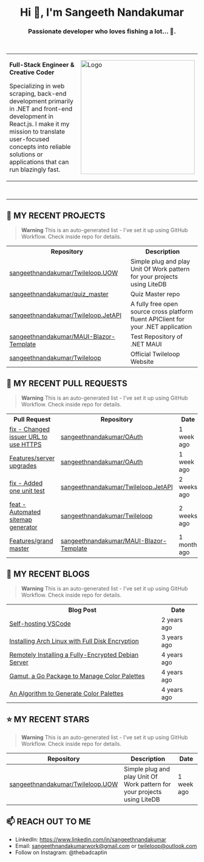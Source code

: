 <h1 align="center">Hi 👋, I'm Sangeeth Nandakumar</h1>
<h3 align="center">Passionate developer who loves fishing a lot... 🐠.</h3>

<br>

<table>
  <tr>
    <td>
      <p><b>Full-Stack Engineer &amp; Creative Coder</b></p>
      <p>Specializing in web scraping, back-end development primarily in .NET and front-end development in React.js. I make it my mission to translate user-focused concepts into reliable solutions or applications that can run blazingly fast.</p>
    </td>
    <td>
      <a href="https://avatars.githubusercontent.com/u/9011267?v=4">
        <img src="https://www.dotnetconf.net/img/hero-illustration-bot.svg" alt="Logo" width="300">
      </a>
    </td>
  </tr>
</table>

<br>

---

## 🌱 MY RECENT PROJECTS

> **Warning**
> This is an auto-generated list - I've set it up using GitHub Workflow. Check inside repo for details.

<table>
  <tr>
    <th>Repository</th>
    <th>Description</th>
  </tr>

  <tr>
    <td><a href="https://github.com/sangeethnandakumar/Twileloop.UOW">sangeethnandakumar/Twileloop.UOW</a></td>
    <td>Simple plug and play Unit Of Work pattern for your projects using LiteDB</td>
  </tr>
  <tr>
    <td><a href="https://github.com/sangeethnandakumar/quiz_master">sangeethnandakumar/quiz_master</a></td>
    <td>Quiz Master repo</td>
  </tr>
  <tr>
    <td><a href="https://github.com/sangeethnandakumar/Twileloop.JetAPI">sangeethnandakumar/Twileloop.JetAPI</a></td>
    <td>A fully free open source cross platform fluent APIClient for your .NET application</td>
  </tr>
  <tr>
    <td><a href="https://github.com/sangeethnandakumar/MAUI-Blazor-Template">sangeethnandakumar/MAUI-Blazor-Template</a></td>
    <td>Test Repository of .NET MAUI</td>
  </tr>
  <tr>
    <td><a href="https://github.com/sangeethnandakumar/Twileloop">sangeethnandakumar/Twileloop</a></td>
    <td>Official Twileloop Website</td>
  </tr>
</table>

## 🔨 MY RECENT PULL REQUESTS

> **Warning**
> This is an auto-generated list - I've set it up using GitHub Workflow. Check inside repo for details.

<table>
  <tr>
    <th>Pull Request</th>
    <th>Repository</th>
    <th>Date</th>
  </tr>

  <tr>
    <td><a href="https://github.com/sangeethnandakumar/OAuth/pull/2">fix - Changed issuer URL to use HTTPS</a></td>
    <td><a href="https://github.com/sangeethnandakumar/OAuth">sangeethnandakumar/OAuth</a></td>
    <td>1 week ago</td>
  </tr>
  <tr>
    <td><a href="https://github.com/sangeethnandakumar/OAuth/pull/1">Features/server upgrades</a></td>
    <td><a href="https://github.com/sangeethnandakumar/OAuth">sangeethnandakumar/OAuth</a></td>
    <td>1 week ago</td>
  </tr>
  <tr>
    <td><a href="https://github.com/sangeethnandakumar/Twileloop.JetAPI/pull/7">fix - Added one unit test</a></td>
    <td><a href="https://github.com/sangeethnandakumar/Twileloop.JetAPI">sangeethnandakumar/Twileloop.JetAPI</a></td>
    <td>2 weeks ago</td>
  </tr>
  <tr>
    <td><a href="https://github.com/sangeethnandakumar/Twileloop/pull/1">feat - Automated sitemap generator</a></td>
    <td><a href="https://github.com/sangeethnandakumar/Twileloop">sangeethnandakumar/Twileloop</a></td>
    <td>2 weeks ago</td>
  </tr>
  <tr>
    <td><a href="https://github.com/sangeethnandakumar/MAUI-Blazor-Template/pull/1">Features/grand master</a></td>
    <td><a href="https://github.com/sangeethnandakumar/MAUI-Blazor-Template">sangeethnandakumar/MAUI-Blazor-Template</a></td>
    <td>1 month ago</td>
  </tr>
</table>

## 📜 MY RECENT BLOGS

> **Warning**
> This is an auto-generated list - I've set it up using GitHub Workflow. Check inside repo for details.

<table>
  <tr>
    <th>Blog Post</th>
    <th>Date</th>
  </tr>

  <tr>
    <td><a href="https://fribbledom.com/posts/selfhosting-vscode/">Self-hosting VSCode</a></td>
    <td>2 years ago</td>
  </tr>
  <tr>
    <td><a href="https://fribbledom.com/posts/encrypted-arch-install/">Installing Arch Linux with Full Disk Encryption</a></td>
    <td>3 years ago</td>
  </tr>
  <tr>
    <td><a href="https://fribbledom.com/posts/encrypted-remote-debian-install/">Remotely Installing a Fully-Encrypted Debian Server</a></td>
    <td>4 years ago</td>
  </tr>
  <tr>
    <td><a href="https://fribbledom.com/posts/gamut-package-to-handle-color-palettes/">Gamut, a Go Package to Manage Color Palettes</a></td>
    <td>4 years ago</td>
  </tr>
  <tr>
    <td><a href="https://fribbledom.com/posts/an-algorithm-to-generate-color-palettes/">An Algorithm to Generate Color Palettes</a></td>
    <td>4 years ago</td>
  </tr>
</table>

## ⭐ MY RECENT STARS

> **Warning**
> This is an auto-generated list - I've set it up using GitHub Workflow. Check inside repo for details.

| Repository | Description | Date |
| --- | --- | --- |
| [sangeethnandakumar/Twileloop.UOW](https://github.com/sangeethnandakumar/Twileloop.UOW) | Simple plug and play Unit Of Work pattern for your projects using LiteDB | 1 week ago || [sangeethnandakumar/Twileloop.JetAPI](https://github.com/sangeethnandakumar/Twileloop.JetAPI) | A fully free open source cross platform fluent APIClient for your .NET application | 1 month ago || [amd64fox/SpotX](https://github.com/amd64fox/SpotX) | Modified Spotify client. Blocks ads and updates, and more. | 1 month ago || [civitai/sd_civitai_extension](https://github.com/civitai/sd_civitai_extension) | All of the Civitai models inside Automatic 1111 Stable Diffusion Web UI | 2 months ago || [EmpireMediaScience/A1111-Web-UI-Installer](https://github.com/EmpireMediaScience/A1111-Web-UI-Installer) | Complete installer for Automatic1111&#39;s infamous Stable Diffusion WebUI | 2 months ago |

## 📫 REACH OUT TO ME

- LinkedIn: https://www.linkedin.com/in/sangeethnandakumar
- Email: sangeethnandakumarwork@gmail.com or twileloop@outlook.com
- Follow on Instagram: @thebadcaptin
